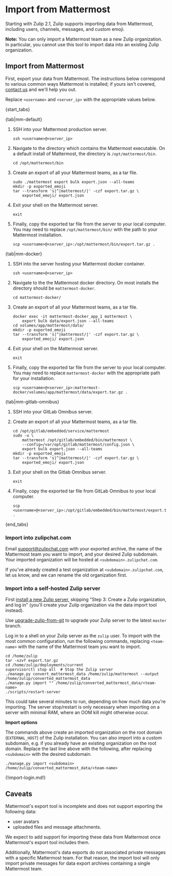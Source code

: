 # Import from Mattermost

Starting with Zulip 2.1, Zulip supports importing data from Mattermost,
including users, channels, messages, and custom emoji.


**Note:** You can only import a Mattermost team as a new Zulip
organization. In particular, you cannot use this tool to import data
into an existing Zulip organization.

## Import from Mattermost

First, export your data from Mattermost.
The instructions below correspond to various common ways Mattermost is installed; if
yours isn't covered, [contact us](/help/contact-support) and we'll help you out.

Replace `<username>` and `<server_ip>` with the appropriate values below.

{start_tabs}

{tab|mm-default}

1. SSH into your Mattermost production server.

    ```
    ssh <username>@<server_ip>
    ```

2. Navigate to the directory which contains the Mattermost executable.
   On a default install of Mattermost, the directory is `/opt/mattermost/bin`.

    ```
    cd /opt/mattermost/bin
    ```

3. Create an export of all your Mattermost teams, as a tar file.

    ```
    sudo ./mattermost export bulk export.json --all-teams
    mkdir -p exported_emoji
    tar --transform 's|^|mattermost/|' -czf export.tar.gz \
        exported_emoji/ export.json
    ```

4. Exit your shell on the Mattermost server.

    `exit`

5. Finally, copy the exported tar file from the server to your local
   computer.  You may need to replace `/opt/mattermost/bin/` with the
   path to your Mattermost installation.

    ```
    scp <username>@<server_ip>:/opt/mattermost/bin/export.tar.gz .
    ```

{tab|mm-docker}

1. SSH into the server hosting your Mattermost docker container.

    ```
    ssh <username>@<server_ip>
    ```

2. Navigate to the the Mattermost docker directory. On most installs the
   directory should be `mattermost-docker`.

    ```
    cd mattermost-docker/
    ```

3. Create an export of all your Mattermost teams, as a tar file.

    ```
    docker exec -it mattermost-docker_app_1 mattermost \
        export bulk data/export.json --all-teams
    cd volumes/app/mattermost/data/
    mkdir -p exported_emoji
    tar --transform 's|^|mattermost/|' -czf export.tar.gz \
        exported_emoji/ export.json
    ```

4. Exit your shell on the Mattermost server.

    `exit`

5. Finally, copy the exported tar file from the server to your local
   computer. You may need to replace `mattermost-docker` with the
   appropriate path for your installation.

    ```
    scp <username>@<server_ip>:mattermost-docker/volumes/app/mattermost/data/export.tar.gz .
    ```

{tab|mm-gitlab-omnibus}

1. SSH into your GitLab Omnibus server.

2. Create an export of all your Mattermost teams, as a tar file.

    ```
    cd /opt/gitlab/embedded/service/mattermost
    sudo -u \
        mattermost /opt/gitlab/embedded/bin/mattermost \
        --config=/var/opt/gitlab/mattermost/config.json \
        export bulk export.json --all-teams
    mkdir -p exported_emoji
    tar --transform 's|^|mattermost/|' -czf export.tar.gz \
        exported_emoji/ export.json
    ```

3. Exit your shell on the Gitlab Omnibus server.

    `exit`

4. Finally, copy the exported tar file from GitLab Omnibus to your local computer.

    ```
    scp <username>@<server_ip>:/opt/gitlab/embedded/bin/mattermost/export.tar.gz .
    ```
{end_tabs}

### Import into zulipchat.com

Email support@zulipchat.com with your exported archive,
the name of the Mattermost team you want to import, and your desired Zulip
subdomain. Your imported organization will be hosted at
`<subdomain>.zulipchat.com`.

If you've already created a test organization at
`<subdomain>.zulipchat.com`, let us know, and we can rename the old
organization first.

### Import into a self-hosted Zulip server

First
[install a new Zulip server](https://zulip.readthedocs.io/en/stable/production/install.html),
skipping "Step 3: Create a Zulip organization, and log in" (you'll
create your Zulip organization via the data import tool instead).

Use [upgrade-zulip-from-git][upgrade-zulip-from-git] to
upgrade your Zulip server to the latest `master` branch.

Log in to a shell on your Zulip server as the `zulip` user. To import with
the most common configuration, run the following commands, replacing
`<team-name>` with the name of the Mattermost team you want to import.

```
cd /home/zulip
tar -xzvf export.tar.gz
cd /home/zulip/deployments/current
supervisorctl stop all  # Stop the Zulip server
./manage.py convert_mattermost_data /home/zulip/mattermost --output /home/zulip/converted_mattermost_data
./manage.py import "" /home/zulip/converted_mattermost_data/<team-name>
./scripts/restart-server
```

This could take several minutes to run, depending on how much data
you're importing.  The server stop/restart is only necessary when
importing on a server with minimal RAM, where an OOM kill might
otherwise occur.

**Import options**

The commands above create an imported organization on the root domain
(`EXTERNAL_HOST`) of the Zulip installation. You can also import into a
custom subdomain, e.g. if you already have an existing organization on the
root domain. Replace the last line above with the following, after replacing
`<subdomain>` with the desired subdomain.

```
./manage.py import <subdomain> /home/zulip/converted_mattermost_data/<team-name>
```

{!import-login.md!}

[upgrade-zulip-from-git]: https://zulip.readthedocs.io/en/latest/production/upgrade-or-modify.html#upgrading-from-a-git-repository

## Caveats

Mattermost's export tool is incomplete and does not support exporting
the following data:

* user avatars
* uploaded files and message attachments.

We expect to add support for importing these data from Mattermost once
Mattermost's export tool includes them.

Additionally, Mattermost's data exports do not associated private
messages with a specific Mattermost team.  For that reason, the import
tool will only import private messages for data export archives
containing a single Mattermost team.

[upgrade-zulip-from-git]: https://zulip.readthedocs.io/en/latest/production/upgrade-or-modify.html#upgrading-from-a-git-repository
